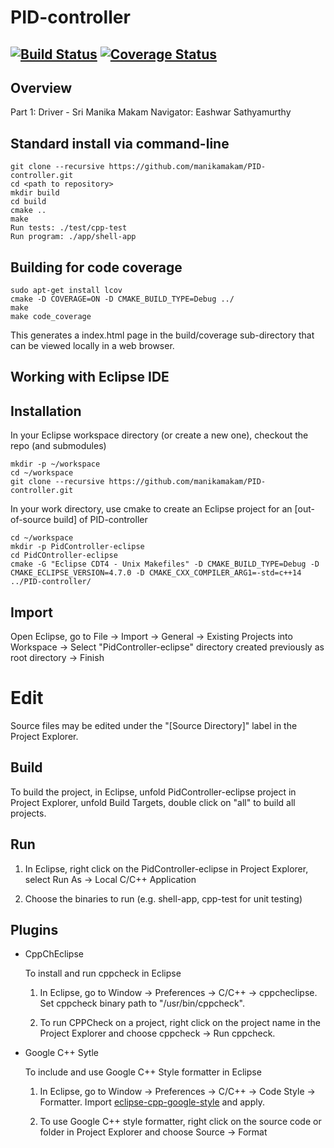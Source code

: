 # PID-controller

[![Build Status](https://travis-ci.org/Eashwar-S/PID-controller.svg?branch=master)](https://travis-ci.org/Eashwar-S/PID-controller)
[![Coverage Status](https://coveralls.io/repos/github/Eashwar-S/PID-controller/badge.svg?branch=master)](https://coveralls.io/github/Eashwar-S/PID-controller?branch=master)
---

## Overview
Part 1: Driver - Sri Manika Makam
        Navigator: Eashwar Sathyamurthy

## Standard install via command-line
```
git clone --recursive https://github.com/manikamakam/PID-controller.git
cd <path to repository>
mkdir build
cd build
cmake ..
make
Run tests: ./test/cpp-test
Run program: ./app/shell-app
```

## Building for code coverage 
```
sudo apt-get install lcov
cmake -D COVERAGE=ON -D CMAKE_BUILD_TYPE=Debug ../
make
make code_coverage
```
This generates a index.html page in the build/coverage sub-directory that can be viewed locally in a web browser.

## Working with Eclipse IDE ##

## Installation

In your Eclipse workspace directory (or create a new one), checkout the repo (and submodules)
```
mkdir -p ~/workspace
cd ~/workspace
git clone --recursive https://github.com/manikamakam/PID-controller.git
```

In your work directory, use cmake to create an Eclipse project for an [out-of-source build] of PID-controller

```
cd ~/workspace
mkdir -p PidController-eclipse
cd PidCOntroller-eclipse
cmake -G "Eclipse CDT4 - Unix Makefiles" -D CMAKE_BUILD_TYPE=Debug -D CMAKE_ECLIPSE_VERSION=4.7.0 -D CMAKE_CXX_COMPILER_ARG1=-std=c++14 ../PID-controller/
```

## Import

Open Eclipse, go to File -> Import -> General -> Existing Projects into Workspace -> 
Select "PidController-eclipse" directory created previously as root directory -> Finish

# Edit

Source files may be edited under the "[Source Directory]" label in the Project Explorer.


## Build

To build the project, in Eclipse, unfold PidController-eclipse project in Project Explorer,
unfold Build Targets, double click on "all" to build all projects.

## Run

1. In Eclipse, right click on the PidController-eclipse in Project Explorer,
select Run As -> Local C/C++ Application

2. Choose the binaries to run (e.g. shell-app, cpp-test for unit testing)


## Plugins

- CppChEclipse

    To install and run cppcheck in Eclipse

    1. In Eclipse, go to Window -> Preferences -> C/C++ -> cppcheclipse.
    Set cppcheck binary path to "/usr/bin/cppcheck".

    2. To run CPPCheck on a project, right click on the project name in the Project Explorer 
    and choose cppcheck -> Run cppcheck.


- Google C++ Sytle

    To include and use Google C++ Style formatter in Eclipse

    1. In Eclipse, go to Window -> Preferences -> C/C++ -> Code Style -> Formatter. 
    Import [eclipse-cpp-google-style][reference-id-for-eclipse-cpp-google-style] and apply.

    2. To use Google C++ style formatter, right click on the source code or folder in 
    Project Explorer and choose Source -> Format

[reference-id-for-eclipse-cpp-google-style]: https://raw.githubusercontent.com/google/styleguide/gh-pages/eclipse-cpp-google-style.xml

